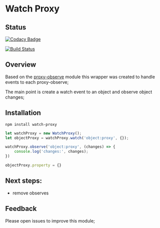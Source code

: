 # Watch Proxy

## Status
[![Codacy Badge](https://api.codacy.com/project/badge/Grade/81429e46c48f4b9aaa1d2b3a0a8584d5)](https://www.codacy.com/app/vitormsilva/watch-proxy?utm_source=github.com&amp;utm_medium=referral&amp;utm_content=vitormsilva/watch-proxy&amp;utm_campaign=Badge_Grade)

[![Build Status](https://travis-ci.org/vitormsilva/watch-proxy.svg?branch=master)](https://travis-ci.org/vitormsilva/watch-proxy)

## Overview

Based on the [proxy-observe](https://github.com/anywhichway/proxy-observe) module this wrapper was created
to handle events to each proxy-observe;

The main point is create a watch event to an object and observe object changes;

## Installation

```shell
npm install watch-proxy
```

```javascript
let watchProxy = new WatchProxy();
let objectProxy = watchProxy.watch('object:proxy', {});

watchProxy.observe('object:proxy', (changes) => {
    console.log('changes:', changes);
})

objectProxy.property = {}

```

## Next steps:

 - remove observes

## Feedback

Please open issues to improve this module;
